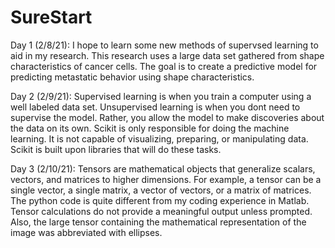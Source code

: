 # SureStart
Day 1 (2/8/21): I hope to learn some new methods of supervsed learning to aid in my research. This research uses a large data set gathered from shape characteristics of cancer cells. The goal is to create a predictive model for predicting metastatic behavior using shape characteristics. 

Day 2 (2/9/21): Supervised learning is when you train a computer using a well labeled data set. Unsupervised learning is when you dont need to supervise the model. Rather, you allow the model to make discoveries about the data on its own. Scikit is only responsible for doing the machine learning. It is not capable of visualizing, preparing, or manipulating data. Scikit is built upon libraries that will do these tasks.

Day 3 (2/10/21): Tensors are mathematical objects that generalize scalars, vectors, and matrices to higher dimensions. For example, a tensor can be a single vector, a single matrix, a vector of vectors, or a matrix of matrices. The python code is quite different from my coding experience in Matlab. Tensor calculations do not provide a meaningful output unless prompted. Also, the large tensor containing the mathematical representation of the image was abbreviated with ellipses. 

